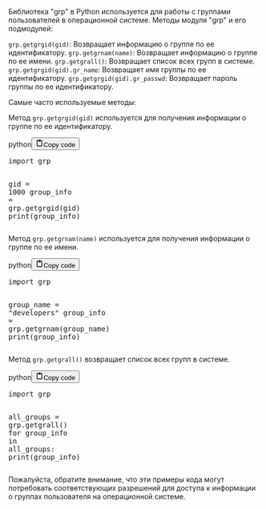 <p>Библиотека "grp" в Python используется для работы с группами пользователей в операционной системе.
Методы модуля "grp" и его подмодулей:</p>
<p><code>grp.getgrgid(gid)</code>: Возвращает информацию о группе по ее идентификатору.
<code>grp.getgrnam(name)</code>: Возвращает информацию о группе по ее имени.
<code>grp.getgrall()</code>: Возвращает список всех групп в системе.
<code>grp.getgrgid(gid).gr_name</code>: Возвращает имя группы по ее идентификатору.
<code>grp.getgrgid(gid).gr_passwd</code>: Возвращает пароль группы по ее идентификатору.</p>
<p>Самые часто используемые методы:</p>
<p>Метод <code>grp.getgrgid(gid)</code> используется для получения информации о группе по ее идентификатору.</p>
<div class="code_element"><div class="lang_line"><text>python</text><button class="copy_code_button" onclick="CopyCode(this)"><svg style="width: 1.2em;height: 1.2em;" aria-hidden="true" xmlns="http://www.w3.org/2000/svg" fill="none" viewBox="0 0 24 24"><path stroke="currentColor" stroke-linecap="round" stroke-linejoin="round" stroke-width="2" d="M15 4h3a1 1 0 0 1 1 1v15a1 1 0 0 1-1 1H6a1 1 0 0 1-1-1V5a1 1 0 0 1 1-1h3m0 3h6m-5-4v4h4V3h-4Z"/></svg><text>Copy code</text></button></div><div class="code language-python"><div class="highlight"><pre><span></span><span class="kn">import</span> <span class="nn">grp</span>

<span class="n">gid</span> <span class="o">=</span> <span class="mi">1000</span>
<span class="n">group_info</span> <span class="o">=</span> <span class="n">grp</span><span class="o">.</span><span class="n">getgrgid</span><span class="p">(</span><span class="n">gid</span><span class="p">)</span>
<span class="nb">print</span><span class="p">(</span><span class="n">group_info</span><span class="p">)</span>
</pre></div></div></div>

<p>Метод <code>grp.getgrnam(name)</code> используется для получения информации о группе по ее имени.</p>
<div class="code_element"><div class="lang_line"><text>python</text><button class="copy_code_button" onclick="CopyCode(this)"><svg style="width: 1.2em;height: 1.2em;" aria-hidden="true" xmlns="http://www.w3.org/2000/svg" fill="none" viewBox="0 0 24 24"><path stroke="currentColor" stroke-linecap="round" stroke-linejoin="round" stroke-width="2" d="M15 4h3a1 1 0 0 1 1 1v15a1 1 0 0 1-1 1H6a1 1 0 0 1-1-1V5a1 1 0 0 1 1-1h3m0 3h6m-5-4v4h4V3h-4Z"/></svg><text>Copy code</text></button></div><div class="code language-python"><div class="highlight"><pre><span></span><span class="kn">import</span> <span class="nn">grp</span>

<span class="n">group_name</span> <span class="o">=</span> <span class="s2">&quot;developers&quot;</span>
<span class="n">group_info</span> <span class="o">=</span> <span class="n">grp</span><span class="o">.</span><span class="n">getgrnam</span><span class="p">(</span><span class="n">group_name</span><span class="p">)</span>
<span class="nb">print</span><span class="p">(</span><span class="n">group_info</span><span class="p">)</span>
</pre></div></div></div>

<p>Метод <code>grp.getgrall()</code> возвращает список всех групп в системе.</p>
<div class="code_element"><div class="lang_line"><text>python</text><button class="copy_code_button" onclick="CopyCode(this)"><svg style="width: 1.2em;height: 1.2em;" aria-hidden="true" xmlns="http://www.w3.org/2000/svg" fill="none" viewBox="0 0 24 24"><path stroke="currentColor" stroke-linecap="round" stroke-linejoin="round" stroke-width="2" d="M15 4h3a1 1 0 0 1 1 1v15a1 1 0 0 1-1 1H6a1 1 0 0 1-1-1V5a1 1 0 0 1 1-1h3m0 3h6m-5-4v4h4V3h-4Z"/></svg><text>Copy code</text></button></div><div class="code language-python"><div class="highlight"><pre><span></span><span class="kn">import</span> <span class="nn">grp</span>

<span class="n">all_groups</span> <span class="o">=</span> <span class="n">grp</span><span class="o">.</span><span class="n">getgrall</span><span class="p">()</span>
<span class="k">for</span> <span class="n">group_info</span> <span class="ow">in</span> <span class="n">all_groups</span><span class="p">:</span>
    <span class="nb">print</span><span class="p">(</span><span class="n">group_info</span><span class="p">)</span>
</pre></div></div></div>

<p>Пожалуйста, обратите внимание, что эти примеры кода могут потребовать соответствующих разрешений для доступа к информации о группах пользователя на операционной системе.</p>